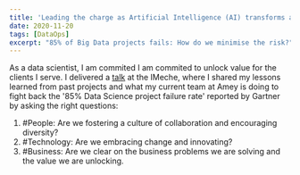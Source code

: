 ```yaml
---
title: 'Leading the charge as Artificial Intelligence (AI) transforms asset management'
date: 2020-11-20
tags: [DataOps]
excerpt: "85% of Big Data projects fails: How do we minimise the risk?"
---
```


As a data scientist, I am commited I am commited to unlock value for the clients I serve. I delivered a <a href="https://events.imeche.org/ViewEvent?code=SEM7012&utm_campaign=1971270_CE_SEM7012_Asset-Management-Reliability-for-a-Digital-Age_Email01_All&utm_medium=email&utm_source=dotdigital&dm_i=3X32,1691I,2YXU82,46430,1">talk</a> at the IMeche,
where I shared my lessons learned from past projects and what my current team at Amey is doing to fight back the '85% Data Science project failure rate' reported by Gartner by asking the right questions:

1. #People: Are we fostering a culture of collaboration and encouraging diversity?
2. #Technology: Are we embracing change and innovating?
3. #Business: Are we clear on the business problems we are solving and the value we are unlocking.

